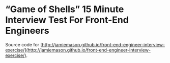 # “Game of Shells” 15 Minute Interview Test For Front-End Engineers

Source code for [http://jamiemason.github.io/front-end-engineer-interview-exercise/](http://jamiemason.github.io/front-end-engineer-interview-exercise/).

